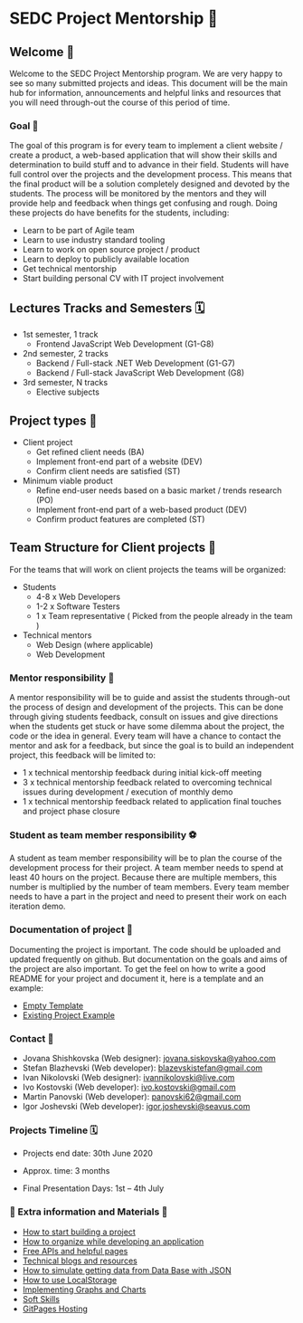 # SEDC Project Mentorship 🚀

## Welcome 👋
Welcome to the SEDC Project Mentorship program. We are very happy to see so many submitted projects and ideas. This document will be the main hub for information, announcements and helpful links and resources that you will need through-out the course of this period of time. 
### Goal  🥇
The goal of this program is for every team to implement a client website / create a product, a web-based application that will show their skills and determination to build stuff and to advance in their field. Students will have full control over the projects and the development process. This means that the final product will be a solution completely designed and devoted by the students. The process will be monitored by the mentors and they will provide help and feedback when things get confusing and rough. Doing these projects do have benefits for the students, including: 
* Learn to be part of Agile team
* Learn to use industry standard tooling
* Learn to work on open source project / product
* Learn to deploy to publicly available location 
* Get technical mentorship 
* Start building personal CV with IT project involvement

## Lectures Tracks and Semesters 🗓
* 1st semester, 1 track
  * Frontend JavaScript Web Development (G1-G8)
* 2nd semester, 2 tracks
  * Backend / Full-stack .NET Web Development (G1-G7)
  * Backend / Full-stack JavaScript Web Development (G8)
* 3rd semester, N tracks
  * Elective subjects

## Project types 🎈
* Client project
  * Get refined client needs (BA)
  * Implement front-end part of a website (DEV)
  * Confirm client needs are satisfied (ST)
* Minimum viable product
  * Refine end-user needs based on a basic market / trends research (PO)
  * Implement front-end part of a web-based product (DEV)
  * Confirm product features are completed (ST)

## Team Structure for Client projects 💪
For the teams that will work on client projects the teams will be organized: 
* Students
  * 4-8 x Web Developers
  * 1-2 x Software Testers
  * 1 x Team representative ( Picked from the people already in the team )
* Technical mentors
  * Web Design (where applicable)
  * Web Development

### Mentor responsibility 📢
A mentor responsibility will be to guide and assist the students through-out the process of design and development of the projects. This can be done through giving students feedback, consult on issues and give directions when the students get stuck or have some dilemma about the project, the code or the idea in general. Every team will have a chance to contact the mentor and ask for a feedback, but since the goal is to build an independent project, this feedback will be limited to:
* 1 x technical mentorship feedback during initial kick-off meeting
* 3 x technical mentorship feedback related to overcoming technical issues during development / execution of monthly demo
* 1 x technical mentorship feedback related to application final touches and project phase closure

### Student as team member responsibility ⚽
A student as team member responsibility will be to plan the course of the development process for their project. A team member needs to spend at least 40 hours on the project. Because there are multiple members, this number is multiplied by the number of team members. Every team member needs to have a part in the project and need to present their work on each iteration demo.

### Documentation of project 📝
Documenting the project is important. The code should be uploaded and updated frequently on github. But documentation on the goals and aims of the project are also important. To get the feel on how to write a good README for your project and document it, here is a template and an example:
* [Empty Template](https://github.com/dejan0zdravkovski/sedc-sp2020-tech-mentors/blob/master/ProjectReadmeTemplate.md)
* [Existing Project Example](https://github.com/Drakso/sedc-sp2020-tech-mentors/blob/master/ProjectReadmeExample.md)

### Contact 📡
* Jovana Shishkovska (Web designer): jovana.siskovska@yahoo.com 
* Stefan Blazhevski (Web developer):  blazevskistefan@gmail.com 
* Ivan Nikolovski (Web designer): ivannikolovski@live.com 
* Ivo Kostovski (Web developer):  ivo.kostovski@gmail.com 
* Martin Panovski (Web developer):  panovski62@gmail.com 
* Igor Joshevski (Web developer): igor.joshevski@seavus.com

### Projects Timeline 🗓
* Projects end date: 30th June 2020

* Approx. time: 3 months

* Final Presentation Days: 1st – 4th July

### 🌴 Extra information and Materials  🌴
* [How to start building a project](https://github.com/dejan0zdravkovski/sp2020-tech-mentors/blob/master/HowToStartProject.md)
* [How to organize while developing an application](https://github.com/dejan0zdravkovski/sp2020-tech-mentors/blob/master/HowToOrganize.md)
* [Free APIs and helpful pages](https://github.com/dejan0zdravkovski/sp2020-tech-mentors/blob/master/FreeApis.md)
* [Technical blogs and resources](https://github.com/dejan0zdravkovski/sp2020-tech-mentors/blob/master/TechincalBlogs.md)
* [How to simulate getting data from Data Base with JSON](https://github.com/v/blob/master/SimulateDataBase.md)
* [How to use LocalStorage](https://github.com/dejan0zdravkovski/sp2020-tech-mentors/blob/master/LocalStorage.md)
* [Implementing Graphs and Charts](https://github.com/dejan0zdravkovski/sp2020-tech-mentors/blob/master/GraphsAndCharts.md)
* [Soft Skills](https://github.com/dejan0zdravkovski/sp2020-tech-mentors/blob/master/SoftSkills.md)
* [GitPages Hosting](https://github.com/dejan0zdravkovski/sp2020-tech-mentors/blob/master/GitPages.md)
